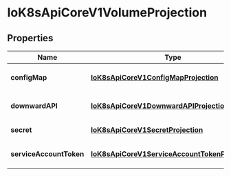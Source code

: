 
# IoK8sApiCoreV1VolumeProjection

## Properties
Name | Type | Description | Notes
------------ | ------------- | ------------- | -------------
**configMap** | [**IoK8sApiCoreV1ConfigMapProjection**](IoK8sApiCoreV1ConfigMapProjection.md) | information about the configMap data to project |  [optional]
**downwardAPI** | [**IoK8sApiCoreV1DownwardAPIProjection**](IoK8sApiCoreV1DownwardAPIProjection.md) | information about the downwardAPI data to project |  [optional]
**secret** | [**IoK8sApiCoreV1SecretProjection**](IoK8sApiCoreV1SecretProjection.md) | information about the secret data to project |  [optional]
**serviceAccountToken** | [**IoK8sApiCoreV1ServiceAccountTokenProjection**](IoK8sApiCoreV1ServiceAccountTokenProjection.md) | information about the serviceAccountToken data to project |  [optional]



